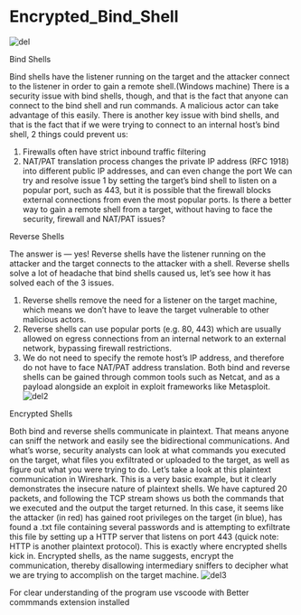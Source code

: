 # Encrypted_Bind_Shell
![del](https://user-images.githubusercontent.com/84491353/150678792-a3e553e2-1458-46b7-a066-d8248a86bdd1.jpeg)

Bind Shells

Bind shells have the listener running on the target and the attacker connect to the listener in order to gain a remote shell.(Windows machine)
There is a security issue with bind shells, though, and that is the fact that anyone can connect to the bind shell and run commands. A malicious actor can take advantage of this easily.
There is another key issue with bind shells, and that is the fact that if we were trying to connect to an internal host’s bind shell, 2 things could prevent us:
1. Firewalls often have strict inbound traffic filtering
2. NAT/PAT translation process changes the private IP address (RFC 1918) into different public IP addresses, and can even change the port
We can try and resolve issue 1 by setting the target’s bind shell to listen on a popular port, such as 443, but it is possible that the firewall blocks external connections from even the most popular ports. Is there a better way to gain a remote shell from a target, without having to face the security, firewall and NAT/PAT issues?

Reverse Shells

The answer is — yes!
Reverse shells have the listener running on the attacker and the target connects to the attacker with a shell.
Reverse shells solve a lot of headache that bind shells caused us, let’s see how it has solved each of the 3 issues.
1. Reverse shells remove the need for a listener on the target machine, which means we don’t have to leave the target vulnerable to other malicious actors.
2. Reverse shells can use popular ports (e.g. 80, 443) which are usually allowed on egress connections from an internal network to an external network, bypassing firewall restrictions.
3. We do not need to specify the remote host’s IP address, and therefore do not have to face NAT/PAT address translation.
Both bind and reverse shells can be gained through common tools such as Netcat, and as a payload alongside an exploit in exploit frameworks like Metasploit.
![del2](https://user-images.githubusercontent.com/84491353/150678853-1e582c3e-84d5-49c3-a276-418d9149c1da.png)

Encrypted Shells

Both bind and reverse shells communicate in plaintext. That means anyone can sniff the network and easily see the bidirectional communications. And what’s worse, security analysts can look at what commands you executed on the target, what files you exfiltrated or uploaded to the target, as well as figure out what you were trying to do.
Let’s take a look at this plaintext communication in Wireshark.
This is a very basic example, but it clearly demonstrates the insecure nature of plaintext shells. We have captured 20 packets, and following the TCP stream shows us both the commands that we executed and the output the target returned. In this case, it seems like the attacker (in red) has gained root privileges on the target (in blue), has found a .txt file containing several passwords and is attempting to exfiltrate this file by setting up a HTTP server that listens on port 443 (quick note: HTTP is another plaintext protocol).
This is exactly where encrypted shells kick in. Encrypted shells, as the name suggests, encrypt the communication, thereby disallowing intermediary sniffers to decipher what we are trying to accomplish on the target machine.
![del3](https://user-images.githubusercontent.com/84491353/150678859-54633604-456b-4b81-87a0-e401fed3fa13.png)


For clear understanding of the program use vscoode with Better commmands extension installed




